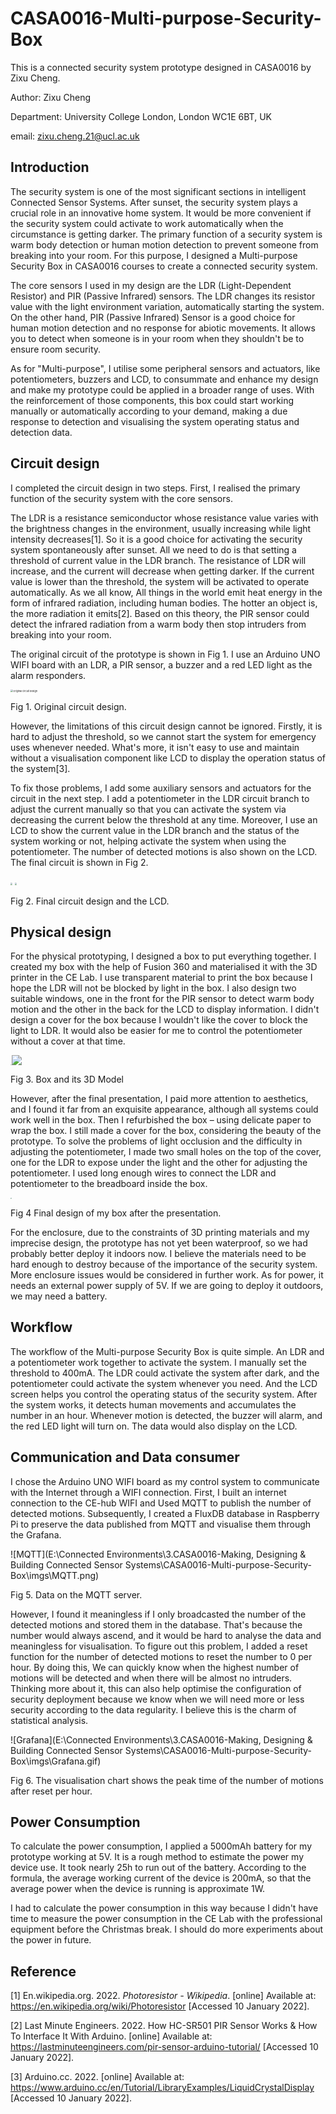 # CASA0016-Multi-purpose-Security-Box
This is a connected security system prototype designed in CASA0016 by Zixu Cheng.

Author: Zixu Cheng

Department: University College London, London WC1E 6BT, UK

email: zixu.cheng.21@ucl.ac.uk

## Introduction

The security system is one of the most significant sections in intelligent Connected Sensor Systems. After sunset, the security system plays a crucial role in an innovative home system. It would be more convenient if the security system could activate to work automatically when the circumstance is getting darker. The primary function of a security system is warm body detection or human motion detection to prevent someone from breaking into your room. For this purpose, I designed a Multi-purpose Security Box in CASA0016 courses to create a connected security system.

The core sensors I used in my design are the LDR (Light-Dependent Resistor) and PIR (Passive Infrared) sensors. The LDR changes its resistor value with the light environment variation, automatically starting the system. On the other hand, PIR (Passive Infrared) Sensor is a good choice for human motion detection and no response for abiotic movements. It allows you to detect when someone is in your room when they shouldn't be to ensure room security.

As for "Multi-purpose", I utilise some peripheral sensors and actuators, like potentiometers, buzzers and LCD, to consummate and enhance my design and make my prototype could be applied in a broader range of uses. With the reinforcement of those components, this box could start working manually or automatically according to your demand, making a due response to detection and visualising the system operating status and detection data.

## Circuit design

I completed the circuit design in two steps. First, I realised the primary function of the security system with the core sensors. 

The LDR is a resistance semiconductor whose resistance value varies with the brightness changes in the environment, usually increasing while light intensity decreases[1]. So it is a good choice for activating the security system spontaneously after sunset. All we need to do is that setting a threshold of current value in the LDR branch. The resistance of LDR will increase, and the current will decrease when getting darker. If the current value is lower than the threshold, the system will be activated to operate automatically. As we all know, All things in the world emit heat energy in the form of infrared radiation, including human bodies. The hotter an object is, the more radiation it emits[2]. Based on this theory, the PIR sensor could detect the infrared radiation from a warm body then stop intruders from breaking into your room.

The original circuit of the prototype is shown in Fig 1. I use an Arduino UNO WIFI board with an LDR, a PIR sensor, a buzzer and a red LED light as the alarm responders.

<img src=".\imgs\Original circuit.png" alt="Original circuit design" style="zoom:27%;" />

Fig 1. Original circuit design.

However, the limitations of this circuit design cannot be ignored. Firstly, it is hard to adjust the threshold, so we cannot start the system for emergency uses whenever needed. What's more, it isn't easy to use and maintain without a visualisation component like LCD to display the operation status of the system[3].

To fix those problems, I add some auxiliary sensors and actuators for the circuit in the next step. I add a potentiometer in the LDR circuit branch to adjust the current manually so that you can activate the system via decreasing the current below the threshold at any time. Moreover, I use an LCD to show the current value in the LDR branch and the status of the system working or not, helping activate the system when using the potentiometer. The number of detected motions is also shown on the LCD. The final circuit is shown in Fig 2.

<img src=".\imgs\Final circuit.png" style="zoom:20%;" /> <img src=".\imgs\LCD.jpg" style="zoom:20%;" />

Fig 2. Final circuit design and the LCD.

## Physical design

For the physical prototyping, I designed a box to put everything together. I created my box with the help of Fusion 360 and materialised it with the 3D printer in the CE Lab. I use transparent material to print the box because I hope the LDR will not be blocked by light in the box. I also design two suitable windows, one in the front for the PIR sensor to detect warm body motion and the other in the back for the LCD to display information. I didn't design a cover for the box because I wouldn't like the cover to block the light to LDR. It would also be easier for me to control the potentiometer without a cover at that time.

<img src=".\imgs\original box.jpg" style="zoom:10%;" /><img src=".\imgs\3D model.gif" style="zoom:100%;" />

Fig 3. Box and its 3D Model

However, after the final presentation, I paid more attention to aesthetics, and I found it far from an exquisite appearance, although all systems could work well in the box. Then I refurbished the box – using delicate paper to wrap the box. I still made a cover for the box, considering the beauty of the prototype. To solve the problems of light occlusion and the difficulty in adjusting the potentiometer, I made two small holes on the top of the cover, one for the LDR to expose under the light and the other for adjusting the potentiometer. I used long enough wires to connect the LDR and potentiometer to the breadboard inside the box.

<img src=".\imgs\final box.jpg" style="zoom:10%;" />

Fig 4 Final design of my box after the presentation.

For the enclosure, due to the constraints of 3D printing materials and my imprecise design, the prototype has not yet been waterproof, so we had probably better deploy it indoors now. I believe the materials need to be hard enough to destroy because of the importance of the security system. More enclosure issues would be considered in further work. As for power, it needs an external power supply of 5V. If we are going to deploy it outdoors, we may need a battery.

## Workflow

The workflow of the Multi-purpose Security Box is quite simple. An LDR and a potentiometer work together to activate the system. I manually set the threshold to 400mA. The LDR could activate the system after dark, and the potentiometer could activate the system whenever you need. And the LCD screen helps you control the operating status of the security system. After the system works, it detects human movements and accumulates the number in an hour. Whenever motion is detected, the buzzer will alarm, and the red LED light will turn on. The data would also display on the LCD.

## Communication and Data consumer

I chose the Arduino UNO WIFI board as my control system to communicate with the Internet through a WIFI connection. First, I built an internet connection to the CE-hub WIFI and Used MQTT to publish the number of detected motions. Subsequently, I created a FluxDB database in Raspberry Pi to preserve the data published from MQTT and visualise them through the Grafana.

![MQTT](E:\Connected Environments\3.CASA0016-Making, Designing & Building Connected Sensor Systems\CASA0016-Multi-purpose-Security-Box\imgs\MQTT.png)

Fig 5. Data on the MQTT server.

However, I found it meaningless if I only broadcasted the number of the detected motions and stored them in the database. That's because the number would always ascend, and it would be hard to analyse the data and meaningless for visualisation. To figure out this problem, I added a reset function for the number of detected motions to reset the number to 0 per hour. By doing this, We can quickly know when the highest number of motions will be detected and when there will be almost no intruders. Thinking more about it, this can also help optimise the configuration of security deployment because we know when we will need more or less security according to the data regularity. I believe this is the charm of statistical analysis.

![Grafana](E:\Connected Environments\3.CASA0016-Making, Designing & Building Connected Sensor Systems\CASA0016-Multi-purpose-Security-Box\imgs\Grafana.gif)

Fig 6. The visualisation chart shows the peak time of the number of motions after reset per hour.

## Power Consumption

To calculate the power consumption, I applied a 5000mAh battery for my prototype working at 5V. It is a rough method to estimate the power my device use. It took nearly 25h to run out of the battery. According to the formula, the average working current of the device is 200mA, so that the average power when the device is running is approximate 1W.

I had to calculate the power consumption in this way because I didn't have time to measure the power consumption in the CE Lab with the professional equipment before the Christmas break. I should do more experiments about the power in future.

## Reference 

[1] En.wikipedia.org. 2022. *Photoresistor - Wikipedia*. [online] Available at: <https://en.wikipedia.org/wiki/Photoresistor> [Accessed 10 January 2022].

[2] Last Minute Engineers. 2022. How HC-SR501 PIR Sensor Works & How To Interface It With Arduino. [online] Available at: <https://lastminuteengineers.com/pir-sensor-arduino-tutorial/> [Accessed 10 January 2022].

[3] Arduino.cc. 2022. [online] Available at: <https://www.arduino.cc/en/Tutorial/LibraryExamples/LiquidCrystalDisplay> [Accessed 10 January 2022].
